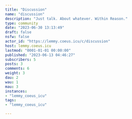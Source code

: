 ```yaml
---
title: "Discussion" 
name: "discussion"
description: "Just talk. About whatever. Within Reason."
type: community
date: "2023-06-30 13:13:49"
draft: false
nsfw: false
actor_id: "https://lemmy.coeus.icu/c/discussion"
host: lemmy.coeus.icu
lastmod: "0001-01-01 00:00:00"
published: "2023-06-13 04:46:27"
subscribers: 5
posts: 3
comments: 6
weight: 3
dau: 2
wau: 1
mau: 3
instances:
- "lemmy_coeus_icu"
tags: 
- "lemmy_coeus_icu"

---
```

